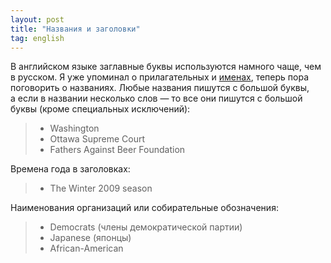 ```yaml
---
layout: post
title: "Названия и заголовки"
tag: english
---
```

В английском языке заглавные буквы используются намного чаще, чем в русском. Я уже упоминал о прилагательных и [именах](/adjective.html), теперь пора поговорить о названиях. Любые названия пишутся с большой буквы, а если в названии несколько слов — то все они пишутся с большой буквы (кроме специальных исключений):

> * Washington
> * Ottawa Supreme Court
> * Fathers Against Beer Foundation

Времена года в заголовках:

>	* The Winter 2009 season

Наименования организаций или собирательные обозначения:

>	* Democrats (члены демократической партии)
>	* Japanese (японцы)
>	* African-American
